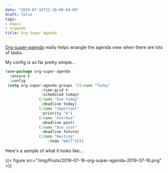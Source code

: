 ```yaml
---
date: "2019-07-16T12:18:00-04:00"
draft: false
tags:
- emacs
- orgmode
title: Org Super Agenda
---
```


[Org-super-agenda](https://github.com/alphapapa/org-super-agenda) really helps wrangle the agenda view when there are lots of tasks.

My config is so far pretty simple...

```lisp
(use-package org-super-agenda
  :ensure t
  :config
 (setq org-super-agenda-groups '((:name "Today"
				:time-grid t
				:scheduled today)
			   (:name "Due today"
				:deadline today)
			   (:name "Important"
				:priority "A")
			   (:name "Overdue"
				:deadline past)
			   (:name "Due soon"
				:deadline future)
			   (:name "Waiting"
			       :todo "WAIT"))))
```

Here's a sample of what it looks like...

{{< figure src="/img/Posts/2019-07-16-org-super-agenda-2019-07-16.png" >}}
